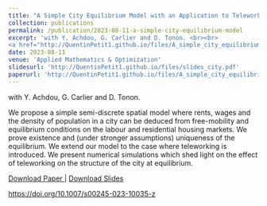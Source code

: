 ```yaml
---
title: "A Simple City Equilibrium Model with an Application to Teleworking"
collection: publications
permalink: /publication/2023-08-11-a-simple-city-equilibrium-model
excerpt: 'with Y. Achdou, G. Carlier and D. Tonon. <br><br> 
<a href="http://QuentinPetit1.github.io/files/A_simple_city_equilibrium_model_with_an_application_to_teleworking.pdf"> Download Paper </a> | <a href="http://QuentinPetit1.github.io/files/slides_city.pdf"> Download Slides </a>'
date: 2023-08-11
venue: 'Applied Mathematics & Optimization'
slidesurl: 'http://QuentinPetit1.github.io/files/slides_city.pdf'
paperurl: 'http://QuentinPetit1.github.io/files/A_simple_city_equilibrium_model_with_an_application_to_teleworking.pdf'
---
```


with Y. Achdou, G. Carlier and D. Tonon.

We propose a simple semi-discrete spatial model where rents, wages and the density of population in a city can be deduced from free-mobility and equilibrium conditions on the labour and residential housing markets. We prove existence and (under stronger assumptions) uniqueness of the equilibrium. We extend our model to the case where teleworking is introduced. We present numerical simulations which shed light on the effect of teleworking on the structure of the city at equilibrium.

<a href="http://QuentinPetit1.github.io/files/A_simple_city_equilibrium_model_with_an_application_to_teleworking.pdf"> Download Paper </a> | <a href="http://QuentinPetit1.github.io/files/slides_city.pdf">Download Slides</a>

https://doi.org/10.1007/s00245-023-10035-z